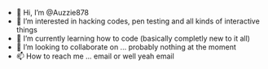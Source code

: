 - 👋 Hi, I’m @Auzzie878
- 👀 I’m interested in hacking codes, pen testing and all kinds of interactive things
- 🌱 I’m currently learning how to code (basically completly new to it all)
- 💞️ I’m looking to collaborate on ... probably nothing at the moment 
- 📫 How to reach me ... email or well yeah email

<!---
Auzzie878/Auzzie878 is a ✨ special ✨ repository because its `README.md` (this file) appears on your GitHub profile.
You can click the Preview link to take a look at your changes.
--->
